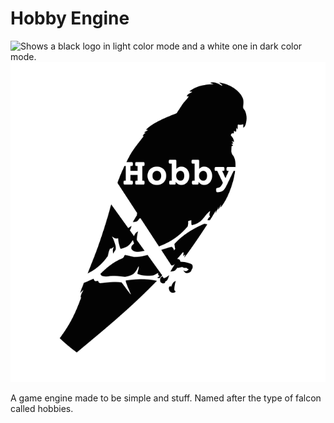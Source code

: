 # Hobby Engine

<picture>
  <source media="(prefers-color-scheme: dark)" srcset="https://github.com/IAmCheeseman/hobby-engine/blob/main/assets/hobby-dark.png">
  <source media="(prefers-color-scheme: light)" srcset="https://github.com/IAmCheeseman/hobby-engine/blob/main/assets/hobby-light.png">
  <img alt="Shows a black logo in light color mode and a white one in dark color mode." src="https://user-images.githubusercontent.com/25423296/163456779-a8556205-d0a5-45e2-ac17-42d089e3c3f8.png">
</picture>

<img src="https://github.com/IAmCheeseman/hobby-engine/blob/main/assets/hobby-dark.png" width="512px" height="512px" />

A game engine made to be simple and stuff.
Named after the type of falcon called hobbies.

